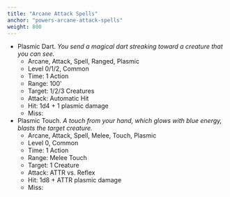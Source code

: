 ```yaml
---
title: "Arcane Attack Spells"
anchor: "powers-arcane-attack-spells"
weight: 800
---
```


- Plasmic Dart. *You send a magical dart streaking toward a creature that you can see.*
  - Arcane, Attack, Spell, Ranged, Plasmic
  - Level 0/1/2, Common
  - Time: 1 Action
  - Range: 100'
  - Target: 1/2/3 Creatures
  - Attack: Automatic Hit
  - Hit: 1d4 + 1 plasmic damage
  - Miss: 
- Plasmic Touch. *A touch from your hand, which glows with blue energy, blasts the target creature.*
  - Arcane, Attack, Spell, Melee, Touch, Plasmic
  - Level 0, Common
  - Time: 1 Action
  - Range: Melee Touch
  - Target: 1 Creature
  - Attack: ATTR vs. Reflex
  - Hit: 1d8 + ATTR plasmic damage
  - Miss: 

